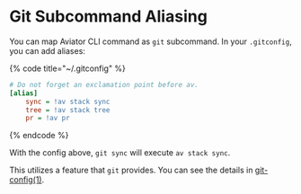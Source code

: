 # Git Subcommand Aliasing

You can map Aviator CLI command as `git` subcommand. In your `.gitconfig`, you can add aliases:

{% code title="~/.gitconfig" %}
```ini
# Do not forget an exclamation point before av.
[alias]
    sync = !av stack sync
    tree = !av stack tree
    pr = !av pr
```
{% endcode %}

With the config above, `git sync` will execute `av stack sync`.

This utilizes a feature that `git` provides. You can see the details in [git-config(1)](https://git-scm.com/docs/git-config#Documentation/git-config.txt-alias).
